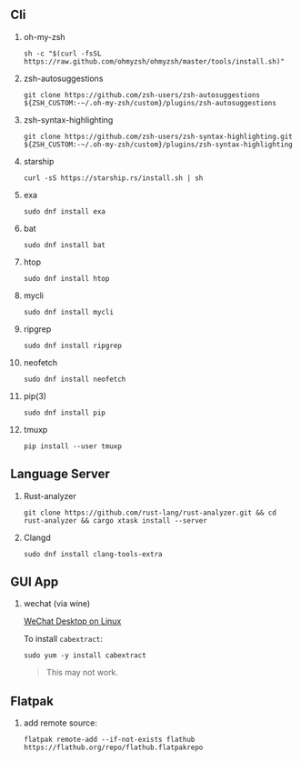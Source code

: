 ## Cli

1. oh-my-zsh

   ```shell
   sh -c "$(curl -fsSL https://raw.github.com/ohmyzsh/ohmyzsh/master/tools/install.sh)"
   ```

2. zsh-autosuggestions

   ```shell
   git clone https://github.com/zsh-users/zsh-autosuggestions ${ZSH_CUSTOM:-~/.oh-my-zsh/custom}/plugins/zsh-autosuggestions
   ```

3. zsh-syntax-highlighting

   ```shell
   git clone https://github.com/zsh-users/zsh-syntax-highlighting.git ${ZSH_CUSTOM:-~/.oh-my-zsh/custom}/plugins/zsh-syntax-highlighting
   ```

4. starship
   
   ```shell
   curl -sS https://starship.rs/install.sh | sh
   ```

5. exa

   ```shell
   sudo dnf install exa
   ```
6. bat
   
   ```shell
   sudo dnf install bat
   ```

7. htop
   
   ```shell
   sudo dnf install htop
   ```

8. mycli

   ```shell
   sudo dnf install mycli
   ```
9. ripgrep
   
   ```shell
   sudo dnf install ripgrep
   ```

10. neofetch
   
    ```shell
    sudo dnf install neofetch
    ```

11. pip(3)
   
    ```shell
    sudo dnf install pip
    ```

12. tmuxp

    ```shell
    pip install --user tmuxp
    ```

## Language Server

1. Rust-analyzer
   
   ```shell
   git clone https://github.com/rust-lang/rust-analyzer.git && cd rust-analyzer && cargo xtask install --server
   ```

2. Clangd
   
   ```shell
   sudo dnf install clang-tools-extra 
   ```

## GUI App

1. wechat (via wine)
   
   [WeChat Desktop on Linux](https://ferrolho.github.io/blog/2018-12-22/wechat-desktop-on-linux)

   
   To install `cabextract`:

   ```shell
   sudo yum -y install cabextract
   ```

   > This may not work.

## Flatpak

1. add remote source:
   
   ```shell
   flatpak remote-add --if-not-exists flathub https://flathub.org/repo/flathub.flatpakrepo
   ```
